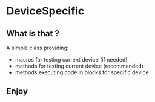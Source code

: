DeviceSpecific
==============


What is that ?
--------------

A simple class providing:
* macros for testing current device (if needed)
* methods for testing current device (recommended)
* methods executing code in blocks for specific device


Enjoy
------------
